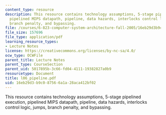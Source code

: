 ```yaml
---
content_type: resource
description: This resource contains technology assumptions, 5-stage pipelined execution,
  pipelined MIPS datapath, pipeline, data hazards, interlocks control logic, jumps,
  branch penalty, and bypassing.
file: /courses/6-823-computer-system-architecture-fall-2005/16eb29d3b9c087566a1a28aca412bf02_l06_pipeline.pdf
file_size: 157696
file_type: application/pdf
learning_resource_types:
- Lecture Notes
license: https://creativecommons.org/licenses/by-nc-sa/4.0/
ocw_type: OCWFile
parent_title: Lecture Notes
parent_type: CourseSection
parent_uid: 5017895b-3c66-fd04-4111-19382827a0b9
resourcetype: Document
title: l06_pipeline.pdf
uid: 16eb29d3-b9c0-8756-6a1a-28aca412bf02
---
```

This resource contains technology assumptions, 5-stage pipelined execution, pipelined MIPS datapath, pipeline, data hazards, interlocks control logic, jumps, branch penalty, and bypassing.